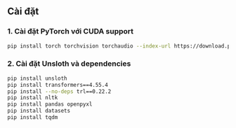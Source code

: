 ## Cài đặt

### 1. Cài đặt PyTorch với CUDA support
```bash
pip install torch torchvision torchaudio --index-url https://download.pytorch.org/whl/cu128
```

### 2. Cài đặt Unsloth và dependencies
```bash
pip install unsloth
pip install transformers==4.55.4
pip install --no-deps trl==0.22.2
pip install nltk
pip install pandas openpyxl
pip install datasets
pip install tqdm

```